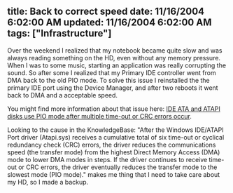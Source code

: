 title: Back to correct speed
date: 11/16/2004 6:02:00 AM
updated: 11/16/2004 6:02:00 AM
tags: ["Infrastructure"]
---
Over the weekend I realized that my notebook became quite slow and was always reading something on the HD, even without any memory pressure. When I was to some music, starting an application was really corrupting the sound. So after some I realized that my Primary IDE controller went from DMA back to the old PIO mode. To solve this issue I reinstalled the the primary IDE port using the Device Manager, and after two reboots it went back to DMA and a acceptable speed.

You might find more information about that issue here: [IDE ATA and ATAPI disks use PIO mode after multiple time-out or CRC errors occur](http://support.microsoft.com/?kbid=817472).

Looking to the cause in the KnowledgeBase: "After the Windows IDE/ATAPI Port driver (Atapi.sys) receives a cumulative total of six time-out or cyclical redundancy check (CRC) errors, the driver reduces the communications speed (the transfer mode) from the highest Direct Memory Access (DMA) mode to lower DMA modes in steps. If the driver continues to receive time-out or CRC errors, the driver eventually reduces the transfer mode to the slowest mode (PIO mode)." makes me thing that I need to take care about my HD, so I made a backup.

